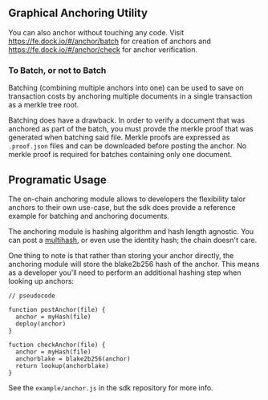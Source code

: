 ## Graphical Anchoring Utility

You can also anchor without touching any code. Visit https://fe.dock.io/#/anchor/batch for creation of anchors and https://fe.dock.io/#/anchor/check for anchor verification.

### To Batch, or not to Batch

Batching (combining multiple anchors into one) can be used to save on transaction costs by anchoring multiple documents in a single transaction as a merkle tree root.

Batching does have a drawback. In order to verify a document that was anchored as part of the batch, you must provde the merkle proof that was generated when batching said file. Merkle proofs are expressed as `.proof.json` files and can be downloaded before posting the anchor. No merkle proof is required for batches containing only one document.

## Programatic Usage

The on-chain anchoring module allows to developers the flexibility talor anchors to their own use-case, but the sdk does provide a reference example for batching and anchoring documents.

The anchoring module is hashing algorithm and hash length agnostic. You can post a [multihash](https://github.com/multiformats/multihash), or even use the identity hash; the chain doesn't care.

One thing to note is that rather than storing your anchor directly, the anchoring module will store the blake2b256 hash of the anchor. This means as a developer you'll need to perform an additional hashing step when looking up anchors:

```
// pseudocode

function postAnchor(file) {
  anchor = myHash(file)
  deploy(anchor)
}

fuction checkAnchor(file) {
  anchor = myHash(file)
  anchorblake = blake2b256(anchor)
  return lookup(anchorblake)
}
```

See the `example/anchor.js` in the sdk repository for more info.
